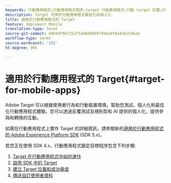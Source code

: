 ```yaml
---
keywords: 行動應用程式;行動應用程式程序;target 行動應用程式;行動 target 位置;行動應用程式成功量度
description: Target 可用於行動應用程式最佳化和個人化
title: 適用於行動應用程式的 Target
feature: Implement Mobile
translation-type: tm+mt
source-git-commit: 48b94f967252f5ddb009597456edf0a43bc54ba6
workflow-type: tm+mt
source-wordcount: '132'
ht-degree: 96%

---
```



# 適用於行動應用程式的 Target{#target-for-mobile-apps}

Adobe Target 可以根據使用者行為和行動裝置環境，幫助您測試、個人化和最佳化行動應用程式體驗。您可以透過反覆測試及規則型和 AI 提供的個人化，提供參與和轉換的互動。

如需在行動應用程式上實作 Target 的詳細資訊，請參閱新的[適用於行動應用程式的 Adobe Experience Platform SDK](https://aep-sdks.gitbook.io/docs/using-mobile-extensions/adobe-target) (SDK 5.x)。

若您正在使用 SDK 4.x，行動應用程式鎖定目標程序包含下列步驟:

1. [Target 在行動應用程式中如何運作](/help/c-target-mobile-app/mobile-how-target-works-mobile-apps.md)
1. [啟用 SDK 中的 Target](/help/c-target-mobile-app/mobile-enable-target-in-sdk.md)
1. [建立 Target 位置和成功量度](/help/c-target-mobile-app/mobile-create-location-and-metric.md)
1. [傳送自訂使用者資料](/help/c-target-mobile-app/mobile-custom-user-data.md)